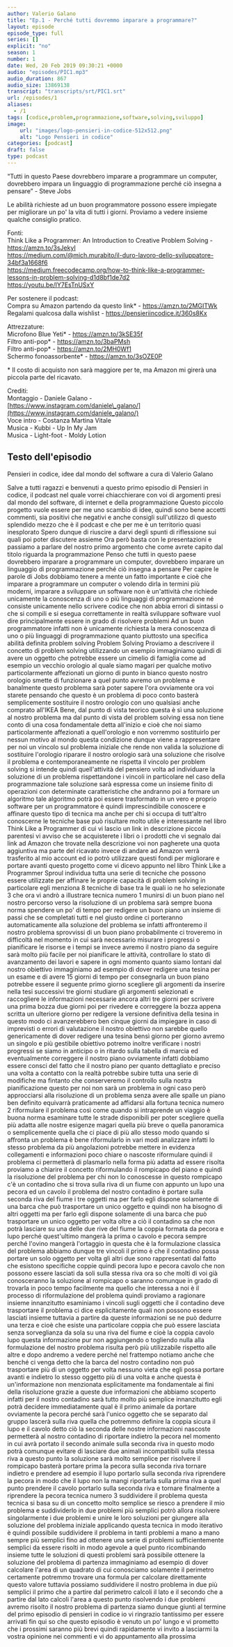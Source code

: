```yaml
---
author: Valerio Galano
title: "Ep.1 - Perché tutti dovremmo imparare a programmare?"
layout: episode
episode_type: full
series: []
explicit: "no"
season: 1
number: 1
date: Wed, 20 Feb 2019 09:30:21 +0000
audio: "episodes/PIC1.mp3"
audio_duration: 867
audio_size: 13869138
transcript: "transcripts/srt/PIC1.srt"
url: /episodes/1
aliases:
  - /1
tags: [codice,problem,programmazione,software,solving,sviluppo]
image:
    url: "images/logo-pensieri-in-codice-512x512.png"
    alt: "Logo Pensieri in codice"
categories: [podcast]
draft: false
type: podcast
---
```

“Tutti in questo Paese dovrebbero imparare a programmare un computer, dovrebbero impara un linguaggio di programmazione perché ciò insegna a pensare” - Steve Jobs  
  
Le abilità richieste ad un buon programmatore possono essere impiegate per migliorare un po' la vita di tutti i giorni. Proviamo a vedere insieme qualche consiglio pratico.  
  
Fonti:  
Think Like a Programmer: An Introduction to Creative Problem Solving - <https://amzn.to/3sJekyI>   
<https://medium.com/@mich.murabito/il-duro-lavoro-dello-sviluppatore-34bf3a1668f6>   
<https://medium.freecodecamp.org/how-to-think-like-a-programmer-lessons-in-problem-solving-d1d8bf1de7d2>   
<https://youtu.be/IY7EsTnUSxY>   
  
Per sostenere il podcast:  
Compra su Amazon partendo da questo link\* - <https://amzn.to/2MGITWk>   
Regalami qualcosa dalla wishlist - <https://pensieriincodice.it/360s8Kx>  
  
Attrezzature:  
Microfono Blue Yeti\* - <https://amzn.to/3kSE35f>   
Filtro anti-pop\* - <https://amzn.to/3baPMsh>   
Filtro anti-pop\* - <https://amzn.to/2MH0Wf1>   
Schermo fonoassorbente\* - <https://amzn.to/3sOZE0P>   
  
\* Il costo di acquisto non sarà maggiore per te, ma Amazon mi girerà una piccola parte del ricavato.   
  
Crediti:  
Montaggio - Daniele Galano - [https://www.instagram.com/daniele\_galano/](https://www.instagram.com/daniele_galano/)   
Voce intro - Costanza Martina Vitale  
Musica - Kubbi - Up In My Jam  
Musica - Light-foot - Moldy Lotion

<!-- more -->

## Testo dell'episodio

Pensieri in codice, idee dal mondo del software a cura di Valerio Galano

Salve a tutti ragazzi e benvenuti a questo primo episodio di Pensieri in codice, il podcast
nel quale vorrei chiacchierare con voi di argomenti presi dal mondo del software, di internet e della programmazione
Questo piccolo progetto vuole essere per me uno scambio di idee, quindi sono bene accetti commenti, sia positivi che negativi
e anche consigli sull'utilizzo di questo splendido mezzo che è il podcast e che per me è un territorio quasi inesplorato
Spero dunque di riuscire a darvi degli spunti di riflessione sui quali poi poter discutere assieme
Ora però basta con le presentazioni e passiamo a parlare del nostro primo argomento che come avrete capito dal titolo riguarda la programmazione
Penso che tutti in questo paese dovrebbero imparare a programmare un computer,
dovrebbero imparare un linguaggio di programmazione perché ciò insegna a pensare
Per capire le parole di Jobs dobbiamo tenere a mente un fatto importante e cioè che imparare a programmare un computer
o volendo dirla in termini più moderni, imparare a sviluppare un software non è un'attività che richiede unicamente la conoscenza di uno o più linguaggi di programmazione
né consiste unicamente nello scrivere codice che non abbia errori di sintassi o che si compili e si esegua correttamente
in realtà sviluppare software vuol dire principalmente essere in grado di risolvere problemi
Ad un buon programmatore infatti non è unicamente richiesta la mera conoscenza di uno o più linguaggi di programmazione
quanto piuttosto una specifica abilità definita problem solving
Problem Solving
Proviamo a descrivere il concetto di problem solving utilizzando un esempio
immaginiamo quindi di avere un oggetto che potrebbe essere un cimelio di famiglia come ad esempio un vecchio orologio
al quale siamo magari per qualche motivo particolarmente affezionati
un giorno di punto in bianco questo nostro orologio smette di funzionare
a quel punto avremo un problema e banalmente questo problema sarà poter sapere l'ora
ovviamente ora voi starete pensando che questo è un problema di poco conto
basterà semplicemente sostituire il nostro orologio con uno qualsiasi anche comprato all'IKEA
Bene, dal punto di vista teorico questa è sì una soluzione al nostro problema
ma dal punto di vista del problem solving essa non tiene conto di una cosa fondamentale detta all'inizio
e cioè che noi siamo particolarmente affezionati a quell'orologio
e non vorremmo sostituirlo per nessun motivo al mondo
questa condizione dunque viene a rappresentare per noi un vincolo sul problema iniziale
che rende non valida la soluzione di sostituire l'orologio
riparare il nostro orologio sarà una soluzione che risolve il problema e contemporaneamente ne rispetta il vincolo
per problem solving si intende quindi quell'attività del pensiero
volta ad individuare la soluzione di un problema rispettandone i vincoli
in particolare nel caso della programmazione
tale soluzione sarà espressa come un insieme finito di operazioni con determinate caratteristiche
che andranno poi a formare un algoritmo
tale algoritmo potrà poi essere trasformato in un vero e proprio software
per un programmatore è quindi imprescindibile conoscere e affinare questo tipo di tecnica
ma anche per chi si occupa di tutt'altro conoscerne le tecniche base può risultare molto utile e interessante
nel libro Think Like a Programmer di cui vi lascio un link in descrizione
piccola parentesi
vi avviso che se acquisterete i libri o i prodotti che vi segnalo dai link ad Amazon che trovate nella descrizione
voi non pagherete una quota aggiuntiva ma parte del ricavato invece di andare ad Amazon
verrà trasferito al mio account
ed io potrò utilizzare questi fondi per migliorare e portare avanti questo progetto
come vi dicevo appunto nel libro Think Like a Programmer
Sproul individua tutta una serie di tecniche che possono essere utilizzate per affinare le proprie capacità di problem solving
in particolare egli menziona 8 tecniche di base tra le quali io ne ho selezionate 3 che ora vi andrò a illustrare
tecnica numero 1
munirsi di un buon piano
nel nostro percorso verso la risoluzione di un problema sarà sempre buona norma spendere un po' di tempo per redigere un buon piano
un insieme di passi che se completati tutti e nel giusto ordine ci porteranno automaticamente alla soluzione del problema
se infatti affronteremo il nostro problema sprovvissi di un buon piano probabilmente ci troveremo in difficoltà nel momento in cui sarà necessario misurare i progressi o pianificare le risorse e i tempi
se invece avremo il nostro piano da seguire sarà molto più facile per noi pianificare le attività, controllare lo stato di avanzamento dei lavori e sapere in ogni momento quanto siamo lontani dal nostro obiettivo
immaginiamo ad esempio di dover redigere una tesina per un esame e di avere 15 giorni di tempo per consegnarla
un buon piano potrebbe essere il seguente
primo giorno scegliere gli argomenti da inserire nella tesi
successivi tre giorni studiare gli argomenti selezionati e raccogliere le informazioni necessarie
ancora altri tre giorni per scrivere una prima bozza
due giorni poi per rivedere e correggere la bozza appena scritta
un ulteriore giorno per redigere la versione definitiva della tesina
in questo modo ci avanzerebbero ben cinque giorni da impiegare in caso di imprevisti o errori di valutazione
il nostro obiettivo non sarebbe quello genericamente di dover redigere una tesina
bensì giorno per giorno avremo un singolo e più gestibile obiettivo
potremo inoltre verificare i nostri progressi se siamo in anticipo o in ritardo sulla tabella di marcia
ed eventualmente correggere il nostro piano
ovviamente infatti dobbiamo essere consci del fatto che il nostro piano per quanto dettagliato e preciso
una volta a contatto con la realtà potrebbe subire tutta una serie di modifiche
ma fintanto che conserveremo il controllo sulla nostra pianificazione
questo per noi non sarà un problema
in ogni caso però approcciarsi alla risoluzione di un problema senza avere alle spalle un piano ben definito
equivarrà praticamente ad affidarsi alla fortuna
tecnica numero 2
riformulare il problema
così come quando si intraprende un viaggio è buona norma esaminare tutte le strade disponibili
per poter scegliere quella più adatta alle nostre esigenze
magari quella più breve o quella panoramica o semplicemente quella che ci piace di più
allo stesso modo quando si affronta un problema è bene riformularlo in vari modi
analizzare infatti lo stesso problema da più angolazioni potrebbe mettere in evidenza
collegamenti e informazioni poco chiare o nascoste
riformulare quindi il problema ci permetterà di plasmarlo nella forma più adatta ad essere risolta
proviamo a chiarire il concetto riformulando il rompicapo del piano
e quindi la risoluzione del problema
per chi non lo conoscesse in questo rompicapo c'è un contadino che si trova sulla riva di un fiume
con appunto un lupo una pecora ed un cavolo
il problema del nostro contadino è portare sulla seconda riva del fiume i tre oggetti
ma per farlo egli dispone solamente di una barca che può trasportare un unico oggetto
e quindi non ha bisogno di altri oggetti
ma per farlo egli dispone solamente di una barca che può trasportare un unico oggetto per volta
oltre a ciò il contadino sa che non potrà lasciare su una delle due rive del fiume
la coppia formata da pecora e lupo perché quest'ultimo mangerà la prima
o cavolo e pecora sempre perché l'ovino mangerà l'ortaggio
in questa che è la formulazione classica del problema abbiamo dunque tre vincoli
il primo è che il contadino possa portare un solo oggetto per volta
gli altri due sono rappresentati dal fatto che esistono specifiche coppie
quindi pecora lupo e pecora cavolo che non possono essere lasciati da soli sulla stessa riva
ora so che molti di voi già conosceranno la soluzione al rompicapo
o saranno comunque in grado di trovarla in poco tempo facilmente
ma quello che interessa a noi è il processo di riformulazione del problema
quindi proviamo a ragionare insieme
innanzitutto esaminiamo i vincoli sugli oggetti che il contadino deve trasportare
il problema ci dice esplicitamente quali non possono essere lasciati insieme
tuttavia a partire da queste informazioni se ne può dedurre una terza
e cioè che esiste una particolare coppia che può essere lasciata senza sorveglianza da sola
su una riva del fiume e cioè la coppia cavolo lupo
questa informazione pur non aggiungendo o togliendo nulla alla formulazione del nostro problema
risulta però più utilizzabile rispetto alle altre e dopo andremo a vedere perché
nel frattempo notiamo anche che benché ci venga detto che la barca del nostro contadino
non può trasportare più di un oggetto per volta
nessuno vieta che egli possa portare avanti e indietro lo stesso oggetto più di una volta
e anche questa è un'informazione non menzionata esplicitamente
ma fondamentale ai fini della risoluzione
grazie a queste due informazioni che abbiamo scoperto infatti
per il nostro contadino sarà tutto molto più semplice
innanzitutto egli potrà decidere immediatamente qual è il primo animale da portare
ovviamente la pecora perché sarà l'unico oggetto che se separato dal gruppo
lascerà sulla riva quella che potremmo definire la coppia sicura il lupo e il cavolo
detto ciò la seconda delle nostre informazioni nascoste
permetterà al nostro contadino di riportare indietro la pecora
nel momento in cui avrà portato il secondo animale sulla seconda riva
in questo modo potrà comunque evitare di lasciare due animali incompatibili sulla stessa riva
a questo punto la soluzione sarà molto semplice
per risolvere il rompicapo basterà portare prima la pecora sulla seconda riva
tornare indietro e prendere ad esempio il lupo
portarlo sulla seconda riva riprendere la pecora in modo che il lupo non la mangi
riportarla sulla prima riva a quel punto prendere il cavolo
portarlo sulla seconda riva e tornare finalmente a riprendere la pecora
tecnica numero 3 suddividere il problema
questa tecnica si basa su di un concetto molto semplice
se riesco a prendere il mio problema e suddividerlo in due problemi più semplici
potrò allora risolvere singolarmente i due problemi
e unire le loro soluzioni per giungere alla soluzione del problema iniziale
applicando questa tecnica in modo iterativo è quindi possibile suddividere il problema
in tanti problemi a mano a mano sempre più semplici
fino ad ottenere una serie di problemi sufficientemente semplici da essere risolti in modo agevole
a quel punto ricombinando insieme tutte le soluzioni di questi problemi
sarà possibile ottenere la soluzione del problema di partenza
immaginiamo ad esempio di dover calcolare l'area di un quadrato di cui conosciamo solamente il perimetro
certamente potremmo trovare una formula per calcolare direttamente questo valore
tuttavia possiamo suddividere il nostro problema in due più semplici
il primo che a partire dal perimetro calcoli il lato
e il secondo che a partire dal lato calcoli l'area
a questo punto risolvendo i due problemi avremo risolto il nostro problema di partenza
siamo dunque giunti al termine del primo episodio di pensieri in codice
io vi ringrazio tantissimo per essere arrivati fin qui
so che questo episodio è venuto un po' lungo e vi prometto che i prossimi saranno più brevi
quindi rapidamente vi invito a lasciarmi la vostra opinione nei commenti
e vi do appuntamento alla prossima

